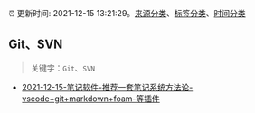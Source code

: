 :alarm_clock: 更新时间: 2021-12-15 13:21:29。[来源分类](../README.md)、[标签分类](../TAGS.md)、[时间分类](../TIMELINE.md)

## Git、SVN


> 关键字：`Git`、`SVN`



- [2021-12-15-笔记软件-推荐一套笔记系统方法论-vscode+git+markdown+foam-等插件](https://www.v2ex.com/t/822412) 